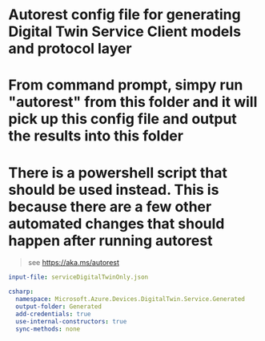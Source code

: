 # Autorest config file for generating Digital Twin Service Client models and protocol layer

# From command prompt, simpy run "autorest" from this folder and it will pick up this config file and output the results into this folder
# There is a powershell script that should be used instead. This is because there are a few other automated changes that should happen after running autorest
> see https://aka.ms/autorest

``` yaml 
input-file: serviceDigitalTwinOnly.json

csharp:
  namespace: Microsoft.Azure.Devices.DigitalTwin.Service.Generated
  output-folder: Generated
  add-credentials: true                
  use-internal-constructors: true
  sync-methods: none
```